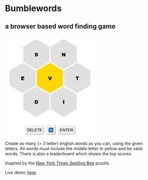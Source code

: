 # Bumblewords
## a browser based word finding game

<img src="screenshot.png" alt="screenshot" width="300px" />

Create as many (> 3 letter) english words as you can, using the given letters.
All words must include the middle letter in yellow and be valid words.
There is also a leaderboard which shows the top scores.

Inspired by the [New York Times Spelling Bee](https://www.nytimes.com/puzzles/spelling-bee) puzzle.

Live demo [here](https://bumblewords.com).
